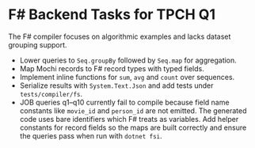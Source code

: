 # F# Backend Tasks for TPCH Q1

The F# compiler focuses on algorithmic examples and lacks dataset grouping support.

- Lower queries to `Seq.groupBy` followed by `Seq.map` for aggregation.
- Map Mochi records to F# record types with typed fields.
- Implement inline functions for `sum`, `avg` and `count` over sequences.
- Serialize results with `System.Text.Json` and add tests under `tests/compiler/fs`.
- JOB queries q1–q10 currently fail to compile because field name constants like
  `movie_id` and `person_id` are not emitted. The generated code uses bare
  identifiers which F# treats as variables. Add helper constants for record
  fields so the maps are built correctly and ensure the queries pass when run
  with `dotnet fsi`.
